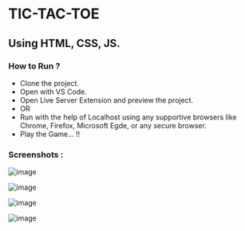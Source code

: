 # TIC-TAC-TOE
## Using HTML, CSS, JS.

### How to Run ?

* Clone the project.
* Open with VS Code.
* Open Live Server Extension and preview the project.
* OR
* Run with the help of Localhost using any supportive browsers like Chrome, Firefox, Microsoft Egde, or any secure browser.
* Play the Game... !!
### Screenshots :
![image](https://user-images.githubusercontent.com/69857268/125730169-6f0375e6-c320-451f-888d-52d5ad69a8bb.png)


![image](https://user-images.githubusercontent.com/69857268/125730215-cd5bad89-8e21-43b5-9819-1e7663c55c8c.png)


![image](https://user-images.githubusercontent.com/69857268/125730238-e2451123-98a1-4075-bd37-744a1f859bd9.png)


![image](https://user-images.githubusercontent.com/69857268/125730269-1af007cb-a0d2-499c-8a4f-f3769441f2d3.png)

